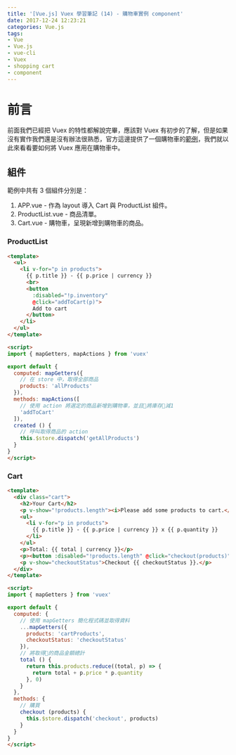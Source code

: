 ```yaml
---
title: '[Vue.js] Vuex 學習筆記 (14) - 購物車實例 component'
date: 2017-12-24 12:23:21
categories: Vue.js
tags: 
- Vue
- Vue.js
- vue-cli
- Vuex
- shopping cart
- component
---
```


# 前言

前面我們已經把 Vuex 的特性都解說完畢，應該對 Vuex 有初步的了解，但是如果沒有實作我們還是沒有辦法很熟悉，官方這邊提供了一個購物車的[範例](https://github.com/vuejs/vuex/tree/dev/examples/shopping-cart)，我們就以此來看看要如何將 Vuex 應用在購物車中。

<!-- more -->

## 組件

範例中共有 3 個組件分別是：

1. APP.vue - 作為 layout 導入 Cart 與 ProductList 組件。
2. ProductList.vue - 商品清單。
3. Cart.vue - 購物車，呈現新增到購物車的商品。

### ProductList

```html
<template>
  <ul>
    <li v-for="p in products">
      {{ p.title }} - {{ p.price | currency }}
      <br>
      <button
        :disabled="!p.inventory"
        @click="addToCart(p)">
        Add to cart
      </button>
    </li>
  </ul>
</template>

<script>
import { mapGetters, mapActions } from 'vuex'

export default {
  computed: mapGetters({
    // 在 store 中，取得全部商品
    products: 'allProducts'
  }),
  methods: mapActions([
    // 使用 action 將選定的商品新增到購物車，並且將庫存減1
    'addToCart'
  ]),
  created () {
    // 呼叫取得商品的 action
    this.$store.dispatch('getAllProducts')
  }
}
</script>
```

### Cart

```html
<template>
  <div class="cart">
    <h2>Your Cart</h2>
    <p v-show="!products.length"><i>Please add some products to cart.</i></p>
    <ul>
      <li v-for="p in products">
        {{ p.title }} - {{ p.price | currency }} x {{ p.quantity }}
      </li>
    </ul>
    <p>Total: {{ total | currency }}</p>
    <p><button :disabled="!products.length" @click="checkout(products)">Checkout</button></p>
    <p v-show="checkoutStatus">Checkout {{ checkoutStatus }}.</p>
  </div>
</template>

<script>
import { mapGetters } from 'vuex'

export default {
  computed: {
    // 使用 mapGetters 簡化程式碼並取得資料
    ...mapGetters({
      products: 'cartProducts',
      checkoutStatus: 'checkoutStatus'
    }),
    // 將取得的商品金額總計
    total () {
      return this.products.reduce((total, p) => {
        return total + p.price * p.quantity
      }, 0)
    }
  },
  methods: {
    // 購買
    checkout (products) {
      this.$store.dispatch('checkout', products)
    }
  }
}
</script>
```
